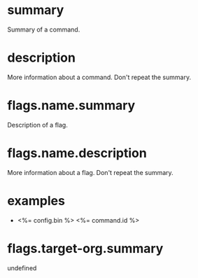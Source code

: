 # summary

Summary of a command.

# description

More information about a command. Don't repeat the summary.

# flags.name.summary

Description of a flag.

# flags.name.description

More information about a flag. Don't repeat the summary.

# examples

- <%= config.bin %> <%= command.id %>

# flags.target-org.summary

undefined

